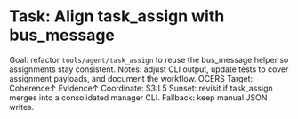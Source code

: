 # Task: Align task_assign with bus_message
Goal: refactor `tools/agent/task_assign` to reuse the bus_message helper so assignments stay consistent.
Notes: adjust CLI output, update tests to cover assignment payloads, and document the workflow.
OCERS Target: Coherence↑ Evidence↑
Coordinate: S3:L5
Sunset: revisit if task_assign merges into a consolidated manager CLI.
Fallback: keep manual JSON writes.
